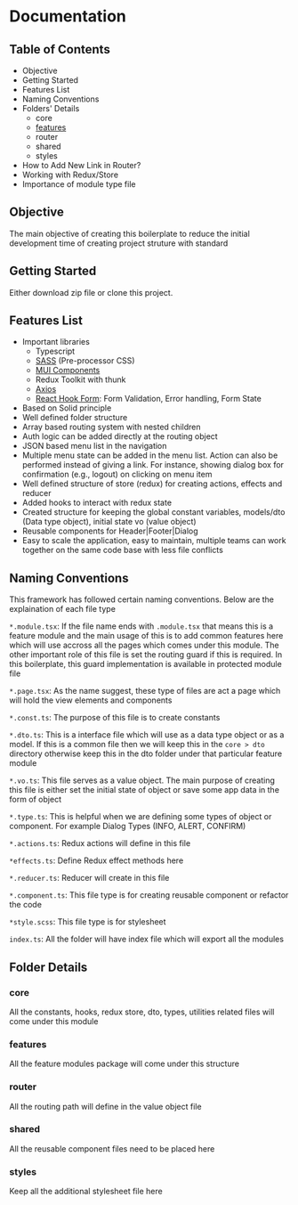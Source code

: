 # Documentation

## Table of Contents

- Objective
- Getting Started
- Features List
- Naming Conventions
- Folders' Details
  - core
  - [features](#features)
  - router
  - shared
  - styles
- How to Add New Link in Router?
- Working with Redux/Store
- Importance of module type file


## Objective

The main objective of creating this boilerplate to reduce the initial development time of creating project struture with standard


## Getting Started

Either download zip file or clone this project.

## Features List

- Important libraries
    - Typescript
    - [SASS](https://sass-lang.com/documentation/syntax/) (Pre-processor CSS)
    - [MUI Components](https://mui.com/material-ui/all-components/)
    - Redux Toolkit with thunk
    - [Axios](https://axios-http.com/docs/intro)
    - [React Hook Form](https://react-hook-form.com/): Form Validation, Error handling, Form State
- Based on Solid principle
- Well defined folder structure
- Array based routing system with nested children
- Auth logic can be added directly at the routing object
- JSON based menu list in the navigation
- Multiple menu state can be added in the menu list. Action can also be performed instead of giving a link. For instance, showing dialog box for confirmation (e.g., logout) on clicking on menu item
- Well defined structure of store (redux) for creating actions, effects and reducer
- Added hooks to interact with redux state
- Created structure for keeping the global constant variables, models/dto (Data type object), initial state vo (value object)
- Reusable components for Header|Footer|Dialog
- Easy to scale the application, easy to maintain, multiple teams can work together on the same code base with less file conflicts

## Naming Conventions

This framework has followed certain naming conventions. Below are the explaination of each file type

`*.module.tsx`: If the file name ends with `.module.tsx` that means this is a feature module and the main usage of this is to add common features here which will use accross all the pages which comes under this module. The other important role of this file is set the routing guard if this is required. In this boilerplate, this guard implementation is available in protected module file

`*.page.tsx`: As the name suggest, these type of files are act a page which will hold the view elements and components

`*.const.ts`: The purpose of this file is to create constants

`*.dto.ts`: This is a interface file which will use as a data type object or as a model. If this is a common file then we will keep this in the `core > dto` directory otherwise keep this in the dto folder under that particular feature module

`*.vo.ts`: This file serves as a value object. The main purpose of creating this file is either set the initial state of object or save some app data in the form of object

`*.type.ts`: This is helpful when we are defining some types of object or component. For example Dialog Types (INFO, ALERT, CONFIRM)

`*.actions.ts`: Redux actions will define in this file

`*effects.ts`: Define Redux effect methods here

`*.reducer.ts`: Reducer will create in this file

`*.component.ts`: This file type is for creating reusable component or refactor the code

`*style.scss`: This file type is for stylesheet

`index.ts`: All the folder will have index file which will export all the modules

## Folder Details

### core

All the constants, hooks, redux store, dto, types, utilities related files will come under this module

### features

All the feature modules package will come under this structure

### router

All the routing path will define in the value object file

### shared

All the reusable component files need to be placed here

### styles

Keep all the additional stylesheet file here